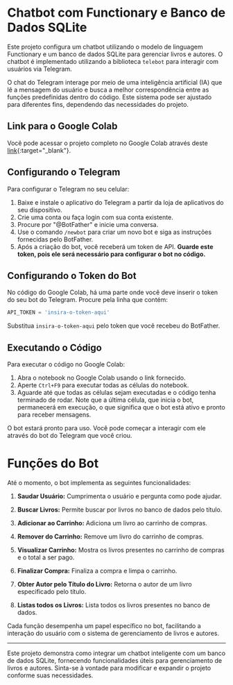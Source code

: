 # Chatbot com Functionary e Banco de Dados SQLite

Este projeto configura um chatbot utilizando o modelo de linguagem Functionary e um banco de dados SQLite para gerenciar livros e autores. O chatbot é implementado utilizando a biblioteca `telebot` para interagir com usuários via Telegram.

O chat do Telegram interage por meio de uma inteligência artificial (IA) que lê a mensagem do usuário e busca a melhor correspondência entre as funções predefinidas dentro do código. Este sistema pode ser ajustado para diferentes fins, dependendo das necessidades do projeto.


## Link para o Google Colab

Você pode acessar o projeto completo no Google Colab através deste [link](https://colab.research.google.com/drive/1UEKwRdVjj-QOFQ9mst3jLB5ATZeKV_vR#scrollTo=9sWGWwgcSaXq){:target="_blank"}.

## Configurando o Telegram

Para configurar o Telegram no seu celular:

1. Baixe e instale o aplicativo do Telegram a partir da loja de aplicativos do seu dispositivo.
2. Crie uma conta ou faça login com sua conta existente.
3. Procure por "@BotFather" e inicie uma conversa.
4. Use o comando `/newbot` para criar um novo bot e siga as instruções fornecidas pelo BotFather.
5. Após a criação do bot, você receberá um token de API. **Guarde este token, pois ele será necessário para configurar o bot no código.**

## Configurando o Token do Bot

No código do Google Colab, há uma parte onde você deve inserir o token do seu bot do Telegram. Procure pela linha que contém:

```python
API_TOKEN = 'insira-o-token-aqui'
```

Substitua `insira-o-token-aqui` pelo token que você recebeu do BotFather.

## Executando o Código

Para executar o código no Google Colab:

1. Abra o notebook no Google Colab usando o link fornecido.
2. Aperte `Ctrl+F9` para executar todas as células do notebook.
3. Aguarde até que todas as células sejam executadas e o código tenha terminado de rodar. Note que a última célula, que inicia o bot, permanecerá em execução, o que significa que o bot está ativo e pronto para receber mensagens.

O bot estará pronto para uso. Você pode começar a interagir com ele através do bot do Telegram que você criou.

# Funções do Bot

Até o momento, o bot implementa as seguintes funcionalidades:

1. **Saudar Usuário:** Cumprimenta o usuário e pergunta como pode ajudar.

2. **Buscar Livros:** Permite buscar por livros no banco de dados pelo título.

3. **Adicionar ao Carrinho:** Adiciona um livro ao carrinho de compras.

4. **Remover do Carrinho:** Remove um livro do carrinho de compras.

5. **Visualizar Carrinho:** Mostra os livros presentes no carrinho de compras e o total a ser pago.

6. **Finalizar Compra:** Finaliza a compra e limpa o carrinho.

7. **Obter Autor pelo Título do Livro:** Retorna o autor de um livro especificado pelo título.

8. **Listas todos os Livros:** Lista todos os livros presentes no banco de dados.

Cada função desempenha um papel específico no bot, facilitando a interação do usuário com o sistema de gerenciamento de livros e autores.

---

Este projeto demonstra como integrar um chatbot inteligente com um banco de dados SQLite, fornecendo funcionalidades úteis para gerenciamento de livros e autores. Sinta-se à vontade para modificar e expandir o projeto conforme suas necessidades.
